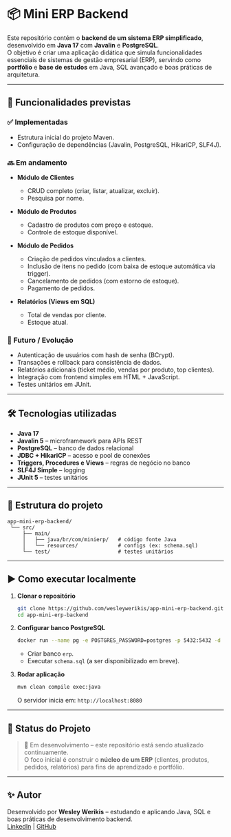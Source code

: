 # 📦 Mini ERP Backend

Este repositório contém o **backend de um sistema ERP simplificado**, desenvolvido em **Java 17** com **Javalin** e **PostgreSQL**.  
O objetivo é criar uma aplicação didática que simula funcionalidades essenciais de sistemas de gestão empresarial (ERP), servindo como **portfólio** e **base de estudos** em Java, SQL avançado e boas práticas de arquitetura.

---

## 🚀 Funcionalidades previstas

### ✅ Implementadas
- Estrutura inicial do projeto Maven.
- Configuração de dependências (Javalin, PostgreSQL, HikariCP, SLF4J).

### 🔜 Em andamento
- **Módulo de Clientes**  
  - CRUD completo (criar, listar, atualizar, excluir).
  - Pesquisa por nome.

- **Módulo de Produtos**  
  - Cadastro de produtos com preço e estoque.
  - Controle de estoque disponível.

- **Módulo de Pedidos**  
  - Criação de pedidos vinculados a clientes.
  - Inclusão de itens no pedido (com baixa de estoque automática via trigger).
  - Cancelamento de pedidos (com estorno de estoque).
  - Pagamento de pedidos.

- **Relatórios (Views em SQL)**  
  - Total de vendas por cliente.
  - Estoque atual.

### 🎯 Futuro / Evolução
- Autenticação de usuários com hash de senha (BCrypt).
- Transações e rollback para consistência de dados.
- Relatórios adicionais (ticket médio, vendas por produto, top clientes).
- Integração com frontend simples em HTML + JavaScript.
- Testes unitários em JUnit.

---

## 🛠️ Tecnologias utilizadas

- **Java 17**
- **Javalin 5** – microframework para APIs REST
- **PostgreSQL** – banco de dados relacional
- **JDBC + HikariCP** – acesso e pool de conexões
- **Triggers, Procedures e Views** – regras de negócio no banco
- **SLF4J Simple** – logging
- **JUnit 5** – testes unitários

---

## 📂 Estrutura do projeto

```
app-mini-erp-backend/
 └── src/
     ├── main/
     │   ├── java/br/com/minierp/   # código fonte Java
     │   └── resources/             # configs (ex: schema.sql)
     └── test/                      # testes unitários
```

---

## ▶️ Como executar localmente

1. **Clonar o repositório**
   ```bash
   git clone https://github.com/wesleywerikis/app-mini-erp-backend.git
   cd app-mini-erp-backend
   ```

2. **Configurar banco PostgreSQL**
   ```bash
   docker run --name pg -e POSTGRES_PASSWORD=postgres -p 5432:5432 -d postgres:16
   ```
   - Criar banco `erp`.
   - Executar `schema.sql` (a ser disponibilizado em breve).

3. **Rodar aplicação**
   ```bash
   mvn clean compile exec:java
   ```
   O servidor inicia em: `http://localhost:8080`

---

## 📌 Status do Projeto

> 🚧 Em desenvolvimento – este repositório está sendo atualizado continuamente.  
> O foco inicial é construir o **núcleo de um ERP** (clientes, produtos, pedidos, relatórios) para fins de aprendizado e portfólio.

---

## ✨ Autor

Desenvolvido por **Wesley Werikis** – estudando e aplicando Java, SQL e boas práticas de desenvolvimento backend.  
[LinkedIn](https://www.linkedin.com/in/wesleywerikis) | [GitHub](https://github.com/wesleywerikis)
